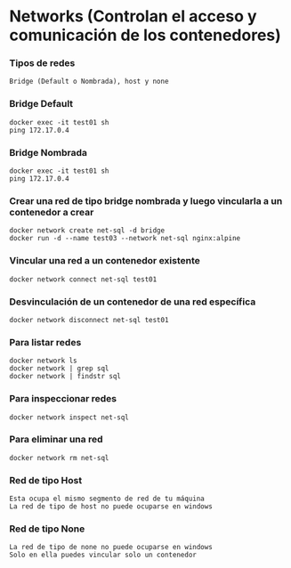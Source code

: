 # Networks (Controlan el acceso y comunicación de los contenedores)

### Tipos de redes

```
Bridge (Default o Nombrada), host y none
```

### Bridge Default

```
docker exec -it test01 sh
ping 172.17.0.4
```

### Bridge Nombrada

```
docker exec -it test01 sh
ping 172.17.0.4
```

### Crear una red de tipo bridge nombrada y luego vincularla a un contenedor a crear

```
docker network create net-sql -d bridge
docker run -d --name test03 --network net-sql nginx:alpine
```

### Vincular una red a un contenedor existente

```
docker network connect net-sql test01
```

### Desvinculación de un contenedor de una red específica

```
docker network disconnect net-sql test01
```

### Para listar redes

```
docker network ls
docker network | grep sql
docker network | findstr sql
```

### Para inspeccionar redes

```
docker network inspect net-sql
```

### Para eliminar una red
```
docker network rm net-sql
```

### Red de tipo Host

```
Esta ocupa el mismo segmento de red de tu máquina
La red de tipo de host no puede ocuparse en windows
```

### Red de tipo None

```
La red de tipo de none no puede ocuparse en windows
Solo en ella puedes vincular solo un contenedor
```
